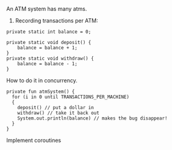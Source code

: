 An ATM system has many atms.


1. Recording transactions per ATM:

```
private static int balance = 0;

private static void deposit() {
    balance = balance + 1;
}
private static void withdraw() {
    balance = balance - 1;
}
```


How to do it in concurrency.
```
private fun atmSystem() {
  for (i in 0 until TRANSACTIONS_PER_MACHINE)
  {
    deposit() // put a dollar in
    withdraw() // take it back out
    System.out.println(balance) // makes the bug disappear!
  }
}
```


Implement coroutines